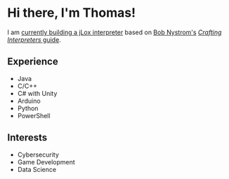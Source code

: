 # Hi there, I'm Thomas!

I am [currently building a jLox interpreter](https://github.com/thomasha1310/lox-interpreter) based on [Bob Nystrom's](https://github.com/munificent) [*Crafting Interpreters* guide](https://craftinginterpreters.com/).

## Experience

- Java
- C/C++
- C# with Unity
- Arduino
- Python
- PowerShell

## Interests

- Cybersecurity
- Game Development
- Data Science
